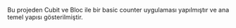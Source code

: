 Bu projeden Cubit ve Bloc ile bir basic counter uygulaması yapılmıştır ve ana temel yapısı gösterilmiştir.
